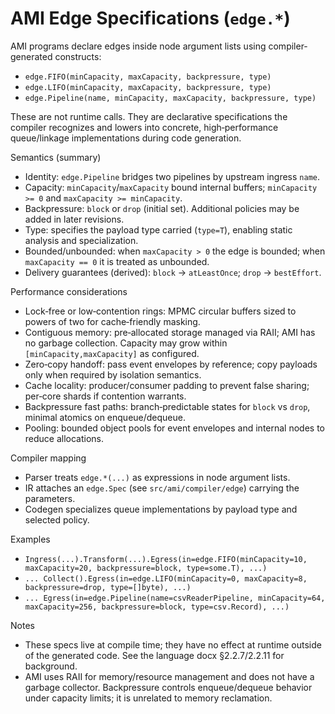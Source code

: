 # AMI Edge Specifications (`edge.*`)

AMI programs declare edges inside node argument lists using compiler-generated constructs:

- `edge.FIFO(minCapacity, maxCapacity, backpressure, type)`
- `edge.LIFO(minCapacity, maxCapacity, backpressure, type)`
- `edge.Pipeline(name, minCapacity, maxCapacity, backpressure, type)`

These are not runtime calls. They are declarative specifications the compiler recognizes and lowers into concrete, high‑performance queue/linkage implementations during code generation.

Semantics (summary)
- Identity: `edge.Pipeline` bridges two pipelines by upstream ingress `name`.
- Capacity: `minCapacity`/`maxCapacity` bound internal buffers; `minCapacity >= 0` and `maxCapacity >= minCapacity`.
- Backpressure: `block` or `drop` (initial set). Additional policies may be added in later revisions.
- Type: specifies the payload type carried (`type=T`), enabling static analysis and specialization.
 - Bounded/unbounded: when `maxCapacity > 0` the edge is bounded; when `maxCapacity == 0` it is treated as unbounded.
 - Delivery guarantees (derived): `block` → `atLeastOnce`; `drop` → `bestEffort`.

Performance considerations
- Lock‑free or low‑contention rings: MPMC circular buffers sized to powers of two for cache‑friendly masking.
- Contiguous memory: pre‑allocated storage managed via RAII; AMI has no garbage collection. Capacity may grow within `[minCapacity,maxCapacity]` as configured.
- Zero‑copy handoff: pass event envelopes by reference; copy payloads only when required by isolation semantics.
- Cache locality: producer/consumer padding to prevent false sharing; per‑core shards if contention warrants.
- Backpressure fast paths: branch‑predictable states for `block` vs `drop`, minimal atomics on enqueue/dequeue.
- Pooling: bounded object pools for event envelopes and internal nodes to reduce allocations.

Compiler mapping
- Parser treats `edge.*(...)` as expressions in node argument lists.
- IR attaches an `edge.Spec` (see `src/ami/compiler/edge`) carrying the parameters.
- Codegen specializes queue implementations by payload type and selected policy.

Examples
- `Ingress(...).Transform(...).Egress(in=edge.FIFO(minCapacity=10, maxCapacity=20, backpressure=block, type=some.T), ...)`
- `... Collect().Egress(in=edge.LIFO(minCapacity=0, maxCapacity=8, backpressure=drop, type=[]byte), ...)`
- `... Egress(in=edge.Pipeline(name=csvReaderPipeline, minCapacity=64, maxCapacity=256, backpressure=block, type=csv.Record), ...)`

Notes
- These specs live at compile time; they have no effect at runtime outside of the generated code. See the language docx §2.2.7/2.2.11 for background.
- AMI uses RAII for memory/resource management and does not have a garbage collector. Backpressure controls enqueue/dequeue behavior under capacity limits; it is unrelated to memory reclamation.
